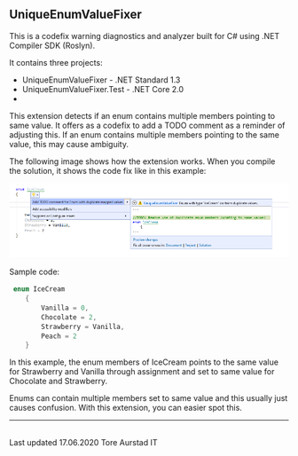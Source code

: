 ## UniqueEnumValueFixer

This is a codefix warning diagnostics and analyzer built for C# using .NET Compiler SDK (Roslyn).

It contains three projects:
* UniqueEnumValueFixer - .NET Standard 1.3
* UniqueEnumValueFixer.Test - .NET Core 2.0
* 

This extension detects if an enum contains multiple members pointing to same value.
It offers as a codefix to add a TODO comment as a reminder of adjusting this.
If an enum contains multiple members pointing to the same value, this may cause 
ambiguity. 

The following image shows how the extension works. When you compile the solution, it shows the 
code fix like in this example:

![foo](codefixer.png)


Sample code: 

```csharp
 enum IceCream
    {
        Vanilla = 0, 
        Chocolate = 2,
        Strawberry = Vanilla,
        Peach = 2
    }
```

In this example, the enum members of IceCream points to the same value for Strawberry and Vanilla
through assignment and set to same value for Chocolate and Strawberry. 

Enums can contain multiple members set to same value and this usually just causes 
confusion. With this extension, you can easier spot this.

<hr /><br />
Last updated 17.06.2020
Tore Aurstad IT
